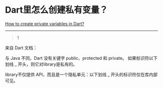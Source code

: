 # Dart里怎么创建私有变量？
[How to create private variables in Dart?](https://stackoverflow.com/questions/17488611/how-to-create-private-variables-in-dart)

___



> 1

来自 Dart 文档：

与 Java 不同，Dart 没有关键字 public、protected 和 private。 如果标识符以下划线 _ 开头，则它对library是私有的。

library不仅提供 API，而且是一个隐私单元：以下划线 _ 开头的标识符仅在库内部可见。







